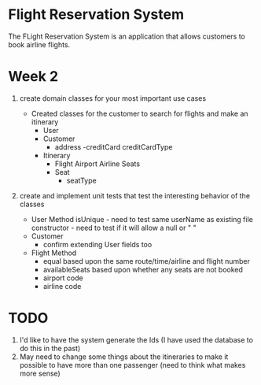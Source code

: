 # Flight Reservation System
The FLight Reservation System is an application that allows customers to book airline flights.

# Week 2 
1. create domain classes for your most important use cases
    - Created classes for the customer to search for flights and make an itinerary
        - User
        - Customer
            - address
            -creditCard
               creditCardType
        - Itinerary
            - Flight
                Airport
                Airline
                Seats
            - Seat
                - seatType

2. create and implement unit tests that test the interesting behavior of the classes 
    - User Method
        isUnique
            - need to test same userName as existing file
        constructor
            - need to test if it will allow a null or " "
    - Customer
        - confirm extending User fields too
    - Flight Method
        - equal based upon the same route/time/airline and flight number
        - availableSeats based upon whether any seats are not booked
        - airport code
        - airline code 
        
        

# TODO
1. I'd like to have the system generate the Ids (I have used the database to do this in the past)
2. May need to change some things about the itineraries to make it possible to have more than one passenger (need to think what makes more sense)


